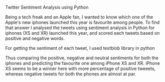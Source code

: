 Twitter Sentiment Analysis using Python

Being a tech freak and an Apple fan, I wanted to know which one of the Apple's new iphones launched this year is favourite among people. To find that answer I analysed the tweets using sentiment analysis in Python for iphones (XS and XR) launched this year, and scored each tweets based on positive and negative words. 

For getting the sentiment of each tweet, I used textblob library in python

Thus comparing the positive, negative and neutral sentiments for both the iphones and predicting the favourite one among iPhone XS and XR. iPhone XS seems to be a winner here with more percentage of positive tweeets, whereas negative tweets for both the phones are almost at par.
